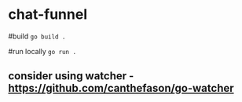 # chat-funnel

#build
`go build .`

#run locally
`go run .`

## consider using watcher - https://github.com/canthefason/go-watcher